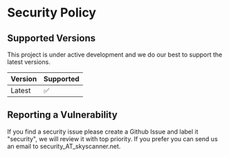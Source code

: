 # Security Policy

## Supported Versions

This project is under active development and we do our best to support the latest versions.

| Version | Supported          |
| ------- | ------------------ |
| Latest  | :white_check_mark: |

## Reporting a Vulnerability

If you find a security issue please create a Github Issue and label it "security", we will review it with top priority. If you prefer you can send us an email to security_AT_skyscanner.net.
